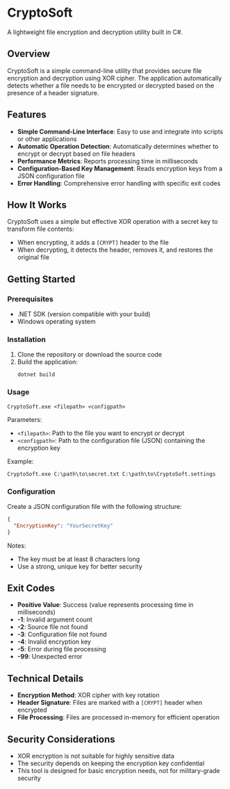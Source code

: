# CryptoSoft

A lightweight file encryption and decryption utility built in C#.

## Overview

CryptoSoft is a simple command-line utility that provides secure file encryption and decryption using XOR cipher. The application automatically detects whether a file needs to be encrypted or decrypted based on the presence of a header signature.

## Features

- **Simple Command-Line Interface**: Easy to use and integrate into scripts or other applications
- **Automatic Operation Detection**: Automatically determines whether to encrypt or decrypt based on file headers
- **Performance Metrics**: Reports processing time in milliseconds
- **Configuration-Based Key Management**: Reads encryption keys from a JSON configuration file
- **Error Handling**: Comprehensive error handling with specific exit codes

## How It Works

CryptoSoft uses a simple but effective XOR operation with a secret key to transform file contents:
- When encrypting, it adds a `[CRYPT]` header to the file
- When decrypting, it detects the header, removes it, and restores the original file

## Getting Started

### Prerequisites

- .NET SDK (version compatible with your build)
- Windows operating system

### Installation

1. Clone the repository or download the source code
2. Build the application:
   ```
   dotnet build
   ```

### Usage

```
CryptoSoft.exe <filepath> <configpath>
```

Parameters:
- `<filepath>`: Path to the file you want to encrypt or decrypt
- `<configpath>`: Path to the configuration file (JSON) containing the encryption key

Example:
```
CryptoSoft.exe C:\path\to\secret.txt C:\path\to\CryptoSoft.settings
```

### Configuration

Create a JSON configuration file with the following structure:

```json
{
  "EncryptionKey": "YourSecretKey"
}
```

Notes:
- The key must be at least 8 characters long
- Use a strong, unique key for better security

## Exit Codes

- **Positive Value**: Success (value represents processing time in milliseconds)
- **-1**: Invalid argument count
- **-2**: Source file not found
- **-3**: Configuration file not found
- **-4**: Invalid encryption key
- **-5**: Error during file processing
- **-99**: Unexpected error

## Technical Details

- **Encryption Method**: XOR cipher with key rotation
- **Header Signature**: Files are marked with a `[CRYPT]` header when encrypted
- **File Processing**: Files are processed in-memory for efficient operation

## Security Considerations

- XOR encryption is not suitable for highly sensitive data
- The security depends on keeping the encryption key confidential
- This tool is designed for basic encryption needs, not for military-grade security